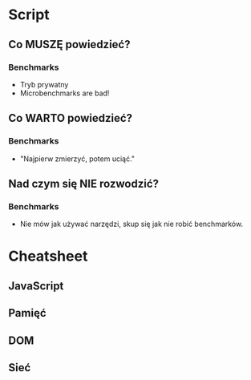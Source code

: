 # Script

## Co MUSZĘ powiedzieć?

### Benchmarks

- Tryb prywatny
- Microbenchmarks are bad!

## Co WARTO powiedzieć?

### Benchmarks

- "Najpierw zmierzyć, potem uciąć."

## Nad czym się NIE rozwodzić?

### Benchmarks

- Nie mów jak używać narzędzi, skup się jak nie robić benchmarków.

# Cheatsheet

## JavaScript

## Pamięć

## DOM

## Sieć